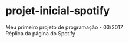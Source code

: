 # projet-inicial-spotify
Meu primeiro projeto de programação - 03/2017         
Réplica da página do Spotify
